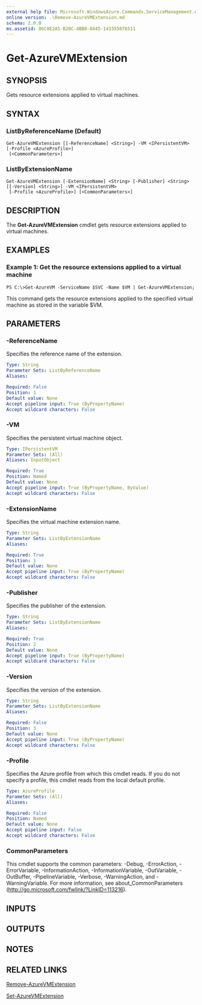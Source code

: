 ```yaml
---
external help file: Microsoft.WindowsAzure.Commands.ServiceManagement.dll-Help.xml
online version: .\Remove-AzureVMExtension.md
schema: 2.0.0
ms.assetid: 86C8E2A5-B20C-4BB0-8445-143355076511
---
```


# Get-AzureVMExtension

## SYNOPSIS
Gets resource extensions applied to virtual machines.

## SYNTAX

### ListByReferenceName (Default)
```
Get-AzureVMExtension [[-ReferenceName] <String>] -VM <IPersistentVM> [-Profile <AzureProfile>]
 [<CommonParameters>]
```

### ListByExtensionName
```
Get-AzureVMExtension [-ExtensionName] <String> [-Publisher] <String> [[-Version] <String>] -VM <IPersistentVM>
 [-Profile <AzureProfile>] [<CommonParameters>]
```

## DESCRIPTION
The **Get-AzureVMExtension** cmdlet gets resource extensions applied to virtual machines.

## EXAMPLES

### Example 1: Get the resource extensions applied to a virtual machine
```
PS C:\>Get-AzureVM -ServiceName $SVC -Name $VM | Get-AzureVMExtension;
```

This command gets the resource extensions applied to the specified virtual machine as stored in the variable $VM.

## PARAMETERS

### -ReferenceName
Specifies the reference name of the extension.

```yaml
Type: String
Parameter Sets: ListByReferenceName
Aliases: 

Required: False
Position: 1
Default value: None
Accept pipeline input: True (ByPropertyName)
Accept wildcard characters: False
```

### -VM
Specifies the persistent virtual machine object.

```yaml
Type: IPersistentVM
Parameter Sets: (All)
Aliases: InputObject

Required: True
Position: Named
Default value: None
Accept pipeline input: True (ByPropertyName, ByValue)
Accept wildcard characters: False
```

### -ExtensionName
Specifies the virtual machine extension name.

```yaml
Type: String
Parameter Sets: ListByExtensionName
Aliases: 

Required: True
Position: 1
Default value: None
Accept pipeline input: True (ByPropertyName)
Accept wildcard characters: False
```

### -Publisher
Specifies the publisher of the extension.

```yaml
Type: String
Parameter Sets: ListByExtensionName
Aliases: 

Required: True
Position: 2
Default value: None
Accept pipeline input: True (ByPropertyName)
Accept wildcard characters: False
```

### -Version
Specifies the version of the extension.

```yaml
Type: String
Parameter Sets: ListByExtensionName
Aliases: 

Required: False
Position: 3
Default value: None
Accept pipeline input: True (ByPropertyName)
Accept wildcard characters: False
```

### -Profile
Specifies the Azure profile from which this cmdlet reads.
If you do not specify a profile, this cmdlet reads from the local default profile.

```yaml
Type: AzureProfile
Parameter Sets: (All)
Aliases: 

Required: False
Position: Named
Default value: None
Accept pipeline input: False
Accept wildcard characters: False
```

### CommonParameters
This cmdlet supports the common parameters: -Debug, -ErrorAction, -ErrorVariable, -InformationAction, -InformationVariable, -OutVariable, -OutBuffer, -PipelineVariable, -Verbose, -WarningAction, and -WarningVariable. For more information, see about_CommonParameters (http://go.microsoft.com/fwlink/?LinkID=113216).

## INPUTS

## OUTPUTS

## NOTES

## RELATED LINKS

[Remove-AzureVMExtension](.\Remove-AzureVMExtension.md)

[Set-AzureVMExtension](.\Set-AzureVMExtension.md)


